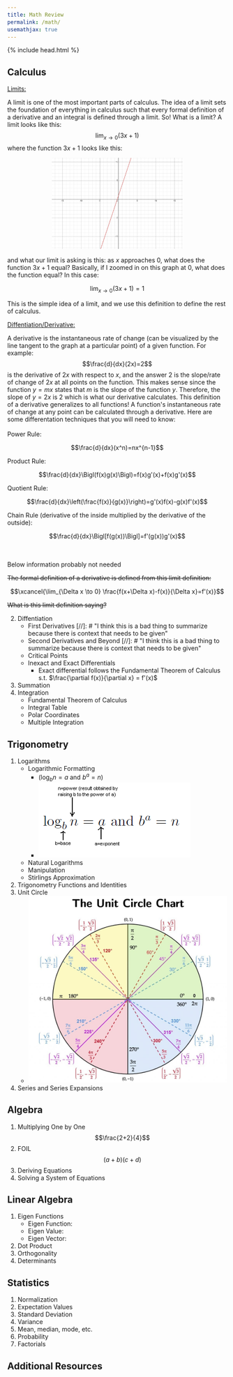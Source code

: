 ```yaml
--- 
title: Math Review
permalink: /math/
usemathjax: true
---
```


{% include head.html %}

## Calculus
<ins>Limits:</ins>

A limit is one of the most important parts of calculus. The idea of a limit sets the foundation 
of everything in calculus such that every formal definition of a derivative and an integral is defined 
through a limit. So! What is a limit? A limit looks like this:
$$\lim_{x \to 0} (3x+1)$$
where the function $3x+1$ looks like this:

<p align="center">
  <img src="assets/images/function_3x+1.png" width="300"/>
</p>

and what our limit is asking is this: as $x$ approaches $0$, what does the function $3x+1$ equal? 
Basically, if I zoomed in on this graph at $0$, what does the function equal? In this case:

$$\lim_{x \to 0} (3x+1)=1$$

This is the simple idea of a limit, and we use this definition to define the rest of calculus. 

<ins>Diffentiation/Derivative:</ins>

A derivative is the instantaneous rate of change (can be visualized by the line tangent to the graph 
at a particular point) of a given function. For example: $$\frac{d}{dx}(2x)=2$$ is the derivative of 
$2x$ with respect to $x$, and the answer $2$ is the slope/rate of change of $2x$ at all points on the 
function. This makes sense since the function $y=mx$ states that $m$ is the slope of the function $y$. 
Therefore, the slope of $y=2x$ is $2$ which is what our derivative calculates. This definition of a 
derivative generalizes to all functions! A function's instantaneous rate of change at any point can be 
calculated through a derivative. Here are some differentation techniques that you will need to know:
<br/><br/>
Power Rule:

$$\frac{d}{dx}(x^n)=nx^{n-1}$$

Product Rule:

$$\frac{d}{dx}\Bigl(f(x)g(x)\Bigl)=f(x)g'(x)+f(x)g'(x)$$

Quotient Rule:

$$\frac{d}{dx}\left(\frac{f(x)}{g(x)}\right)=g'(x)f(x)-g(x)f'(x)$$

Chain Rule (derivative of the inside multiplied by the derivative of the outside):

$$\frac{d}{dx}\Bigl[f(g(x))\Bigl]=f'(g(x))g'(x)$$


<br/><br/>
Below information probably not needed

~~The formal definition of a derivative is defined from this limit definition:~~ 

$$\xcancel{\lim_{\Delta x \to 0} \frac{f(x+\Delta x)-f(x)}{\Delta x}=f'(x)}$$

~~What is this limit definition saying?~~


  2. Diffentiation
      - First Derivatives 
      [//]: # "I think this is a bad thing to summarize because there is context that needs to be given"
      - Second Derivatives and Beyond 
      [//]: # "I think this is a bad thing to summarize because there is context that needs to be given"
      - Critical Points
      - Inexact and Exact Differentials
        - Exact differential follows the Fundamental Theorem of Calculus s.t. 
	$\frac{\partial f(x)}{\partial x} = f'(x)$
  3. Summation
  4. Integration
      - Fundamental Theorem of Calculus
      - Integral Table
      - Polar Coordinates
      - Multiple Integration

## Trigonometry
  1. Logarithms
      - Logarithmic Formatting
           - $(\log_b n = a \textrm{ and } b^a = n)$
           - ![image](assets/images/Logs.png)
      - Natural Logarithms
      - Manipulation
      - Stirlings Approximation
  2. Trigonometry Functions and Identities
  3. Unit Circle
      - ![image](assets/images/The-Unit-Circle.jpg)
  4. Series and Series Expansions

## Algebra
  1. Multiplying One by One
$$\frac{2+2}{4}$$
  3. FOIL
	$$(a+b)(c+d)$$
  4. Deriving Equations
  5. Solving a System of Equations

## Linear Algebra
  1. Eigen Functions
      - Eigen Function:
      - Eigen Value:
      - Eigen Vector:
  2. Dot Product
  3. Orthogonality
  4. Determinants

## Statistics
  1. Normalization
  2. Expectation Values
  3. Standard Deviation
  4. Variance
  5. Mean, median, mode, etc.
  6. Probability
  7. Factorials

## Additional Resources
